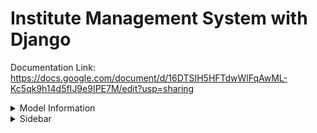 # Institute Management System with Django

Documentation Link: https://docs.google.com/document/d/16DTSIH5HFTdwWlFqAwML-Kc5qk9h14d5fIJ9e9IPE7M/edit?usp=sharing

<details>
<summary>Model Information</summary>


## IMSUserModel
- username
- UserType(Authority, Student, Teacher, Staff)
- password
- email

## PersonalInfoModel
- Imsuser
- FatherName
- MotherName
- Religion
- DOB
- Gender
- Mobile
- EmergencyContact
- PresentAddress
- PermanentAddress

## CourseInfoModel
- CourseName
- CourseDuration
- WeeklyClass
- ClassDurationHour
- ClassDurationMinute
- CourseFee
- AboutCourse
- CourseTopics
- CourseImage

## StudentModel
- Imsuser(OneToField Relation with IMSUserModel)
- StudentName
- StudentPhoto
- AdmissionDate
- EducationalQualification
- LinkedInLink
- GithubLink
- FacebookLink

## BatchInfoModel
- Batchuser(Foreginkey Relation with StudentModel)
- BatchNo
- Batchschedule
- Status
- BatchStartDate
- TotalStudent
- BatchInstructor

## TeacherModel
- Imsuser(OneToField Relation with IMSUserModel)
- EmployID
- TeacherName
- Designation
- Skills
- LinkedInLink
- GithubLink
- FacebookLink
- JoinDate

## AdmittedCourseModel
- Courseuser(OneToOne Relation with StudentModel)
- AssignTeacher(Foreginkey Relation with TeacherModel)
- LearningBatch(OneToOne Relation with BatchInfoModel)
- CourseName(Foreginkey Relation with CourseInfoModel)
- CourseFee
- Payment
- Due
- AdmissionDate

## StaffModel
- Imsuser(OneToField Relation with IMSUserModel)
- EmployID
- StaffDesignation
- JoinDate

## ‍SalaryModel
- Imsuser(Foreginkey Relation with IMSUserModel)
- Name
- Salary
- PaymentDate

## ContactModel
- Mobile
- Address
- Email
- MapLink
- GithubLink
- FacebookLink
- YoutubeLink
- TwitterLink

</details>

<details>
<summary>Sidebar</summary>

### Authority Dashboard:
- Dashboard
- Students
- Courses
- Batches
- Pending Student List
- Exam Result
- Teacher Attendance
- Student Payment
- Teacher Salary
- Contact

</details>